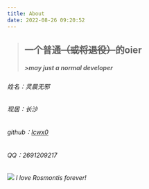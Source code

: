 ```yaml
---
title: About
date: 2022-08-26 09:20:52
---
```

[github]: https://github.com/lcwx0

[rosmontis]: https://pic.imgdb.cn/item/6309669816f2c2beb145f8f8.png
> ## 一个普通~~（或将退役）~~的oier
> ##### >*may just a normal developer*

###### 姓名：灵晨无邪
###### 现居：长沙
###### github：[lcwx0][github]
###### QQ：2691209217


![](https://sm.ms/image/iK3aCqUPdswreFI)
*I love Rosmontis forever!*
